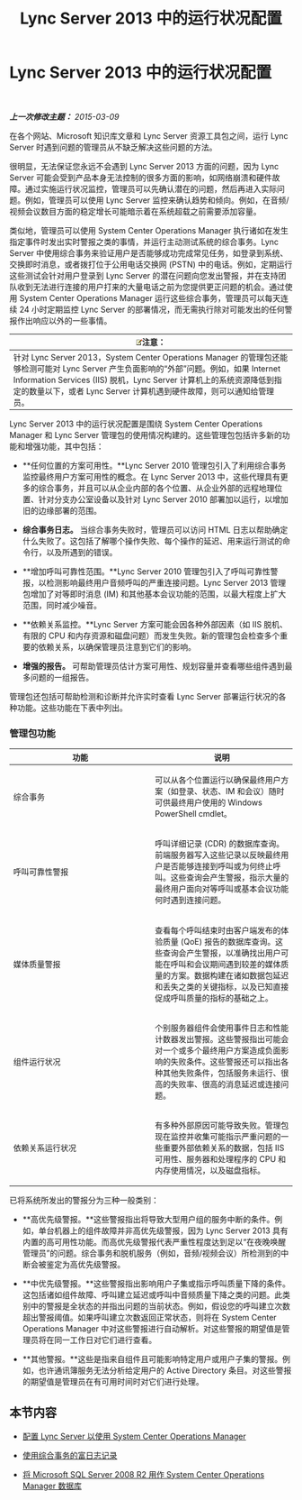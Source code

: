 ﻿---
title: Lync Server 2013 中的运行状况配置
TOCTitle: Lync Server 2013 中的运行状况配置
ms:assetid: c00a8c8e-c2d2-4557-8c42-211c7cc96550
ms:mtpsurl: https://technet.microsoft.com/zh-cn/library/JJ205234(v=OCS.15)
ms:contentKeyID: 49314119
ms.date: 05/19/2016
mtps_version: v=OCS.15
ms.translationtype: HT
---

# Lync Server 2013 中的运行状况配置

 

_**上一次修改主题：** 2015-03-09_

在各个网站、Microsoft 知识库文章和 Lync Server 资源工具包之间，运行 Lync Server 时遇到问题的管理员从不缺乏解决这些问题的方法。

很明显，无法保证您永远不会遇到 Lync Server 2013 方面的问题，因为 Lync Server 可能会受到产品本身无法控制的很多方面的影响，如网络崩溃和硬件故障。通过实施运行状况监控，管理员可以先确认潜在的问题，然后再进入实际问题。例如，管理员可以使用 Lync Server 监控来确认趋势和倾向。例如，在音频/视频会议数目方面的稳定增长可能暗示着在系统超载之前需要添加容量。

类似地，管理员可以使用 System Center Operations Manager 执行诸如在发生指定事件时发出实时警报之类的事情，并运行主动测试系统的综合事务。Lync Server 中使用综合事务来验证用户是否能够成功完成常见任务，如登录到系统、交换即时消息，或者拨打位于公用电话交换网 (PSTN) 中的电话。例如，定期运行这些测试会针对用户登录到 Lync Server 的潜在问题向您发出警报，并在支持团队收到无法进行连接的用户打来的大量电话之前为您提供更正问题的机会。通过使用 System Center Operations Manager 运行这些综合事务，管理员可以每天连续 24 小时定期监控 Lync Server 的部署情况，而无需执行除对可能发出的任何警报作出响应以外的一些事情。

<table>
<thead>
<tr class="header">
<th><img src="images/Dn783119.note(OCS.15).gif" title="note" alt="note" />注意：</th>
</tr>
</thead>
<tbody>
<tr class="odd">
<td>针对 Lync Server 2013，System Center Operations Manager 的管理包还能够检测可能对 Lync Server 产生负面影响的“外部”问题。例如，如果 Internet Information Services (IIS) 脱机，Lync Server 计算机上的系统资源降低到指定的数量以下，或者 Lync Server 计算机遇到硬件故障，则可以通知给管理员。</td>
</tr>
</tbody>
</table>


Lync Server 2013 中的运行状况配置是围绕 System Center Operations Manager 和 Lync Server 管理包的使用情况构建的。这些管理包包括许多新的功能和增强功能，其中包括：

  - **任何位置的方案可用性。**Lync Server 2010 管理包引入了利用综合事务监控最终用户方案可用性的概念。在 Lync Server 2013 中，这些代理具有更多的综合事务，并且可以从企业内部的各个位置、从企业外部的远程地理位置、针对分支办公室设备以及针对 Lync Server 2010 部署加以运行，以增加旧的边缘部署的范围。

  - **综合事务日志。** 当综合事务失败时，管理员可以访问 HTML 日志以帮助确定什么失败了。这包括了解哪个操作失败、每个操作的延迟、用来运行测试的命令行，以及所遇到的错误。

  - **增加呼叫可靠性范围。**Lync Server 2010 管理包引入了呼叫可靠性警报，以检测影响最终用户音频呼叫的严重连接问题。Lync Server 2013 管理包增加了对等即时消息 (IM) 和其他基本会议功能的范围，以最大程度上扩大范围，同时减少噪音。

  - **依赖关系监控。**Lync Server 方案可能会因各种外部因素（如 IIS 脱机、有限的 CPU 和内存资源和磁盘问题）而发生失败。新的管理包会检查多个重要的依赖关系，以确保管理员注意到它们的影响。

  - **增强的报告。** 可帮助管理员估计方案可用性、规划容量并查看哪些组件遇到最多问题的一组报告。

管理包还包括可帮助检测和诊断并允许实时查看 Lync Server 部署运行状况的各种功能。这些功能在下表中列出。

### 管理包功能

<table>
<colgroup>
<col style="width: 50%" />
<col style="width: 50%" />
</colgroup>
<thead>
<tr class="header">
<th>功能</th>
<th>说明</th>
</tr>
</thead>
<tbody>
<tr class="odd">
<td><p>综合事务</p></td>
<td><p>可以从各个位置运行以确保最终用户方案（如登录、状态、IM 和会议）随时可供最终用户使用的 Windows PowerShell cmdlet。</p></td>
</tr>
<tr class="even">
<td><p>呼叫可靠性警报</p></td>
<td><p>呼叫详细记录 (CDR) 的数据库查询。前端服务器写入这些记录以反映最终用户是否能够连接到呼叫或为何终止呼叫。这些查询会产生警报，指示大量的最终用户面向对等呼叫或基本会议功能何时遇到连接问题。</p></td>
</tr>
<tr class="odd">
<td><p>媒体质量警报</p></td>
<td><p>查看每个呼叫结束时由客户端发布的体验质量 (QoE) 报告的数据库查询。这些查询会产生警报，以准确找出用户可能在呼叫和会议期间遇到较差的媒体质量的方案。数据构建在诸如数据包延迟和丢失之类的关键指标，以及已知直接促成呼叫质量的指标的基础之上。</p></td>
</tr>
<tr class="even">
<td><p>组件运行状况</p></td>
<td><p>个别服务器组件会使用事件日志和性能计数器发出警报。这些警报指出可能会对一个或多个最终用户方案造成负面影响的失败条件。这些警报还可以指出各种其他失败条件，包括服务未运行、很高的失败率、很高的消息延迟或连接问题。</p></td>
</tr>
<tr class="odd">
<td><p>依赖关系运行状况</p></td>
<td><p>有多种外部原因可能导致失败。管理包现在监控并收集可能指示严重问题的一些重要外部依赖关系的数据，包括 IIS 可用性、服务器和处理程序的 CPU 和内存使用情况，以及磁盘指标。</p></td>
</tr>
</tbody>
</table>


已将系统所发出的警报分为三种一般类别：

  - **高优先级警报。**这些警报指出将导致大型用户组的服务中断的条件。例如，单台机器上的组件故障并非高优先级警报，因为 Lync Server 2013 具有内置的高可用性功能。而高优先级警报代表严重性程度达到足以“在夜晚唤醒管理员”的问题。综合事务和脱机服务（例如，音频/视频会议）所检测到的中断会被鉴定为高优先级警报。

  - **中优先级警报。**这些警报指出影响用户子集或指示呼叫质量下降的条件。这包括诸如组件故障、呼叫建立延迟或呼叫中音频质量下降之类的问题。此类别中的警报是全状态的并指出问题的当前状态。例如，假设您的呼叫建立次数超出警报阈值。如果呼叫建立次数返回正常状态，则将在 System Center Operations Manager 中对这些警报进行自动解析。对这些警报的期望值是管理员将在同一工作日对它们进行查看。

  - **其他警报。**这些是指来自组件且可能影响特定用户或用户子集的警报。例如，也许通讯簿服务无法分析给定用户的 Active Directory 条目。对这些警报的期望值是管理员在有可用时间时对它们进行处理。

## 本节内容

  - [配置 Lync Server 以使用 System Center Operations Manager](lync-server-2013-configuring-lync-server-to-work-with-system-center-operations-manager.md)

  - [使用综合事务的富日志记录](lync-server-2013-using-rich-logging-for-synthetic-transactions.md)

  - [将 Microsoft SQL Server 2008 R2 用作 System Center Operations Manager 数据库](lync-server-2013-using-microsoft-sql-server-2008-r2-as-your-system-center-operations-manager-database.md)

